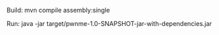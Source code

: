 Build:
mvn compile assembly:single

Run:
java -jar target/pwnme-1.0-SNAPSHOT-jar-with-dependencies.jar
